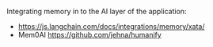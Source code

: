 Integrating memory in to the AI layer of the application:

- <https://js.langchain.com/docs/integrations/memory/xata/>
- Mem0AI
<https://github.com/jehna/humanify>
